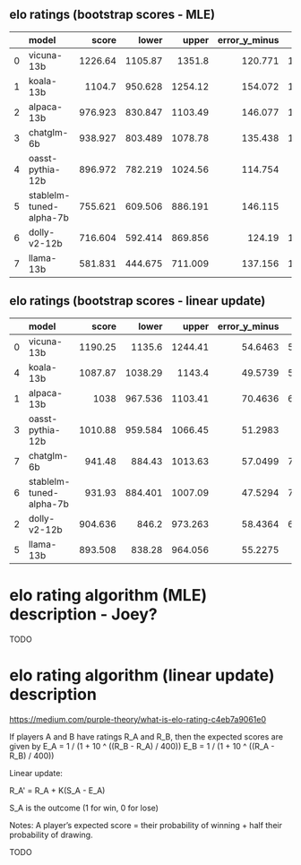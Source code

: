 ## elo ratings (bootstrap scores - MLE)
|    | model                   |    score |    lower |    upper |   error_y_minus |   error_y |
|---:|:------------------------|---------:|---------:|---------:|----------------:|----------:|
|  0 | vicuna-13b              | 1226.64  | 1105.87  | 1351.8   |         120.771 |   125.154 |
|  1 | koala-13b               | 1104.7   |  950.628 | 1254.12  |         154.072 |   149.421 |
|  2 | alpaca-13b              |  976.923 |  830.847 | 1103.49  |         146.077 |   126.568 |
|  3 | chatglm-6b              |  938.927 |  803.489 | 1078.78  |         135.438 |   139.856 |
|  4 | oasst-pythia-12b        |  896.972 |  782.219 | 1024.56  |         114.754 |   127.59  |
|  5 | stablelm-tuned-alpha-7b |  755.621 |  609.506 |  886.191 |         146.115 |   130.57  |
|  6 | dolly-v2-12b            |  716.604 |  592.414 |  869.856 |         124.19  |   153.252 |
|  7 | llama-13b               |  581.831 |  444.675 |  711.009 |         137.156 |   129.178 |
## elo ratings (bootstrap scores - linear update)
|    | model                   |    score |    lower |    upper |   error_y_minus |   error_y |
|---:|:------------------------|---------:|---------:|---------:|----------------:|----------:|
|  0 | vicuna-13b              | 1190.25  | 1135.6   | 1244.41  |         54.6463 |   54.1572 |
|  4 | koala-13b               | 1087.87  | 1038.29  | 1143.4   |         49.5739 |   55.5384 |
|  1 | alpaca-13b              | 1038     |  967.536 | 1103.41  |         70.4636 |   65.4127 |
|  3 | oasst-pythia-12b        | 1010.88  |  959.584 | 1066.45  |         51.2983 |   55.568  |
|  7 | chatglm-6b              |  941.48  |  884.43  | 1013.63  |         57.0499 |   72.1467 |
|  6 | stablelm-tuned-alpha-7b |  931.93  |  884.401 | 1007.09  |         47.5294 |   75.1586 |
|  2 | dolly-v2-12b            |  904.636 |  846.2   |  973.263 |         58.4364 |   68.6274 |
|  5 | llama-13b               |  893.508 |  838.28  |  964.056 |         55.2275 |   70.548  |

# elo rating algorithm (MLE) description - Joey?
TODO

# elo rating algorithm (linear update) description

https://medium.com/purple-theory/what-is-elo-rating-c4eb7a9061e0

If players A and B have ratings R_A and R_B, then the expected scores are given by
E_A = 1 / (1 + 10 ^ ((R_B - R_A) / 400))
E_B = 1 / (1 + 10 ^ ((R_A - R_B) / 400))

Linear update:

R_A' = R_A + K(S_A - E_A)

S_A is the outcome (1 for win, 0 for lose)

Notes:
A player’s expected score = their probability of winning + half their probability of drawing.

TODO
